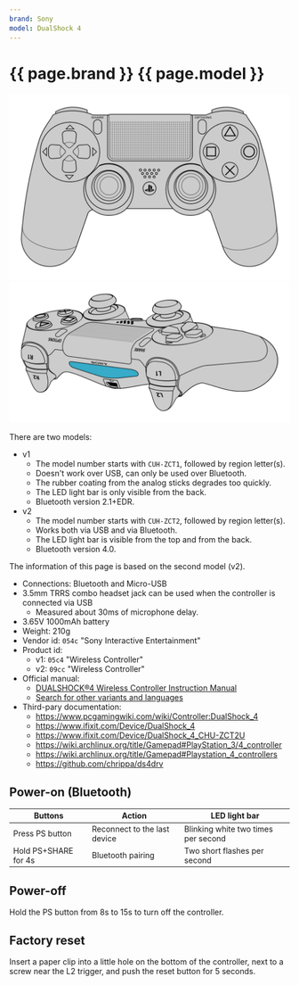 ```yaml
---
brand: Sony
model: DualShock 4
---
```


# {{ page.brand }} {{ page.model }}

<img class="drawing" src="Sony_DualShock_4_top.svg" alt="Drawing of the {{ page.brand }} {{ page.model }} gamepad, showing all buttons.">

<img class="drawing" src="Sony_DualShock_4_back.svg" alt="Drawing of the {{ page.brand }} {{ page.model }} gamepad, showing all buttons.">

There are two models:

* v1
    * The model number starts with `CUH-ZCT1`, followed by region letter(s).
    * Doesn't work over USB, can only be used over Bluetooth.
    * The rubber coating from the analog sticks degrades too quickly.
    * The LED light bar is only visible from the back.
    * Bluetooth version 2.1+EDR.
* v2
    * The model number starts with `CUH-ZCT2`, followed by region letter(s).
    * Works both via USB and via Bluetooth.
    * The LED light bar is visible from the top and from the back.
    * Bluetooth version 4.0.

The information of this page is based on the second model (v2).

* Connections: Bluetooth and Micro-USB
* 3.5mm TRRS combo headset jack can be used when the controller is connected via USB
    * Measured about 30ms of microphone delay.
* 3.65V 1000mAh battery
* Weight: 210g
* Vendor id: `054c` "Sony Interactive Entertainment"
* Product id:
    * v1: `05c4` "Wireless Controller"
    * v2: `09cc` "Wireless Controller"
* Official manual:
    * [DUALSHOCK®4 Wireless Controller Instruction Manual](https://www.playstation.com/content/dam/global_pdc/en/corporate/support/manuals/accessories/ps4-accessories/dualshock4-wireless-controller-cuh-zct2/IND_EN_CUH-ZCT2_DS4%20Wireless%20Controller%20Web.pdf)
    * [Search for other variants and languages](https://duckduckgo.com/?q=filetype%3Apdf+dualshock4-wireless-controller-cuh-zct2)
* Third-pary documentation:
    * <https://www.pcgamingwiki.com/wiki/Controller:DualShock_4>
    * <https://www.ifixit.com/Device/DualShock_4>
    * <https://www.ifixit.com/Device/DualShock_4_CHU-ZCT2U>
    * <https://wiki.archlinux.org/title/Gamepad#PlayStation_3/4_controller>
    * <https://wiki.archlinux.org/title/Gamepad#Playstation_4_controllers>
    * <https://github.com/chrippa/ds4drv>

## Power-on (Bluetooth)

Buttons              | Action                       | LED light bar
-------------------- | ---------------------------- | -------------
Press PS button      | Reconnect to the last device | Blinking white two times per second
Hold PS+SHARE for 4s | Bluetooth pairing            | Two short flashes per second

## Power-off

Hold the PS button from 8s to 15s to turn off the controller.

## Factory reset

Insert a paper clip into a little hole on the bottom of the controller, next to a screw near the L2 trigger, and push the reset button for 5 seconds.
